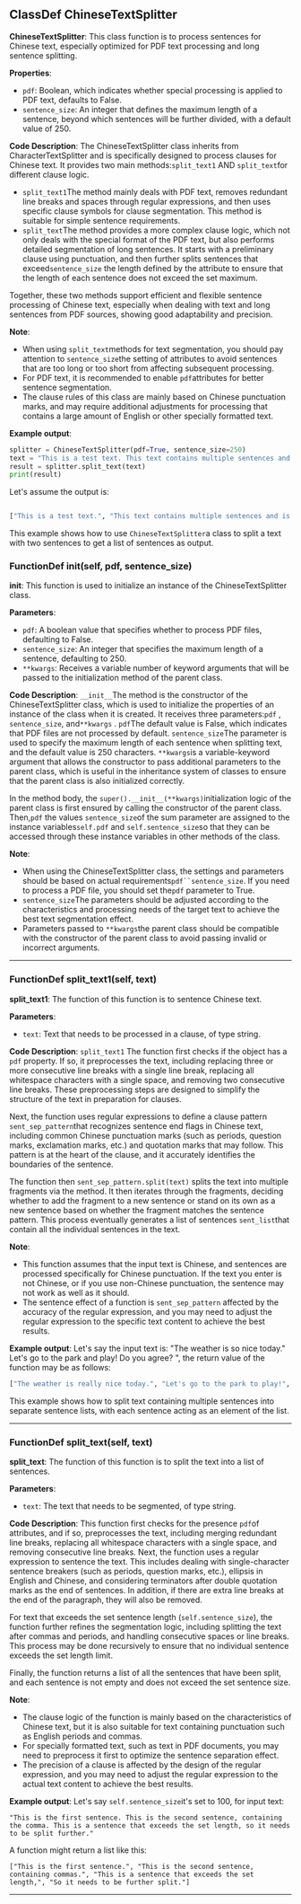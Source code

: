 ## ClassDef ChineseTextSplitter
**ChineseTextSplitter**: This class function is to process sentences for Chinese text, especially optimized for PDF text processing and long sentence splitting. 

**Properties**:
- `pdf`: Boolean, which indicates whether special processing is applied to PDF text, defaults to False.
- `sentence_size`: An integer that defines the maximum length of a sentence, beyond which sentences will be further divided, with a default value of 250.

**Code Description**:
The ChineseTextSplitter class inherits from CharacterTextSplitter and is specifically designed to process clauses for Chinese text. It provides two main methods:`split_text1` AND `split_text`for different clause logic. 

- `split_text1`The method mainly deals with PDF text, removes redundant line breaks and spaces through regular expressions, and then uses specific clause symbols for clause segmentation. This method is suitable for simple sentence requirements.
- `split_text`The method provides a more complex clause logic, which not only deals with the special format of the PDF text, but also performs detailed segmentation of long sentences. It starts with a preliminary clause using punctuation, and then further splits sentences that exceed`sentence_size` the length defined by the attribute to ensure that the length of each sentence does not exceed the set maximum. 

Together, these two methods support efficient and flexible sentence processing of Chinese text, especially when dealing with text and long sentences from PDF sources, showing good adaptability and precision.

**Note**:
- When using `split_text`methods for text segmentation, you should pay attention to `sentence_size`the setting of attributes to avoid sentences that are too long or too short from affecting subsequent processing. 
- For PDF text, it is recommended to enable `pdf`attributes for better sentence segmentation. 
- The clause rules of this class are mainly based on Chinese punctuation marks, and may require additional adjustments for processing that contains a large amount of English or other specially formatted text.

**Example output**:
```python
splitter = ChineseTextSplitter(pdf=True, sentence_size=250)
text = "This is a test text. This text contains multiple sentences and is used for testing."
result = splitter.split_text(text)
print(result)
```
Let's assume the output is:
```python

["This is a test text.", "This text contains multiple sentences and is used for testing."]
```
This example shows how to use `ChineseTextSplitter`a class to split a text with two sentences to get a list of sentences as output. 
### FunctionDef __init__(self, pdf, sentence_size)
**__init__**: This function is used to initialize an instance of the ChineseTextSplitter class. 

**Parameters**:
- `pdf`: A boolean value that specifies whether to process PDF files, defaulting to False.
- `sentence_size`: An integer that specifies the maximum length of a sentence, defaulting to 250.
- `**kwargs`: Receives a variable number of keyword arguments that will be passed to the initialization method of the parent class.

**Code Description**:
`__init__`The method is the constructor of the ChineseTextSplitter class, which is used to initialize the properties of an instance of the class when it is created. It receives three parameters:`pdf` , `sentence_size`, and`**kwargs` . `pdf`The default value is False, which indicates that PDF files are not processed by default. `sentence_size`The parameter is used to specify the maximum length of each sentence when splitting text, and the default value is 250 characters. `**kwargs`is a variable-keyword argument that allows the constructor to pass additional parameters to the parent class, which is useful in the inheritance system of classes to ensure that the parent class is also initialized correctly. 

In the method body, the `super().__init__(**kwargs)`initialization logic of the parent class is first ensured by calling the constructor of the parent class. Then,`pdf` the values `sentence_size`of the sum parameter are assigned to the instance variables`self.pdf` and `self.sentence_size`so that they can be accessed through these instance variables in other methods of the class. 

**Note**:
- When using the ChineseTextSplitter class, the settings and parameters should be based on actual requirements`pdf``sentence_size`. If you need to process a PDF file, you should set the`pdf` parameter to True. 
- `sentence_size`The parameters should be adjusted according to the characteristics and processing needs of the target text to achieve the best text segmentation effect.
- Parameters passed to `**kwargs`the parent class should be compatible with the constructor of the parent class to avoid passing invalid or incorrect arguments. 
***
### FunctionDef split_text1(self, text)
**split_text1**: The function of this function is to sentence Chinese text. 

**Parameters**:
- `text`: Text that needs to be processed in a clause, of type string.

**Code Description**:
`split_text1` The function first checks if the object has a `pdf` property. If so, it preprocesses the text, including replacing three or more consecutive line breaks with a single line break, replacing all whitespace characters with a single space, and removing two consecutive line breaks. These preprocessing steps are designed to simplify the structure of the text in preparation for clauses. 

Next, the function uses regular expressions to define a clause pattern `sent_sep_pattern`that recognizes sentence end flags in Chinese text, including common Chinese punctuation marks (such as periods, question marks, exclamation marks, etc.) and quotation marks that may follow. This pattern is at the heart of the clause, and it accurately identifies the boundaries of the sentence. 

The function then `sent_sep_pattern.split(text)` splits the text into multiple fragments via the method. It then iterates through the fragments, deciding whether to add the fragment to a new sentence or stand on its own as a new sentence based on whether the fragment matches the sentence pattern. This process eventually generates a list of sentences `sent_list`that contain all the individual sentences in the text. 

**Note**:
- This function assumes that the input text is Chinese, and sentences are processed specifically for Chinese punctuation. If the text you enter is not Chinese, or if you use non-Chinese punctuation, the sentence may not work as well as it should.
- The sentence effect of a function is `sent_sep_pattern` affected by the accuracy of the regular expression, and you may need to adjust the regular expression to the specific text content to achieve the best results. 

**Example output**:
Let's say the input text is: "The weather is so nice today." Let's go to the park and play! Do you agree? ", the return value of the function may be as follows:
```python
["The weather is really nice today.", "Let's go to the park to play!", "Do you agree?"]
```
This example shows how to split text containing multiple sentences into separate sentence lists, with each sentence acting as an element of the list.
***
### FunctionDef split_text(self, text)
**split_text**: The function of this function is to split the text into a list of sentences. 

**Parameters**:
- `text`: The text that needs to be segmented, of type string.

**Code Description**:
This function first checks for the presence `pdf`of attributes, and if so, preprocesses the text, including merging redundant line breaks, replacing all whitespace characters with a single space, and removing consecutive line breaks. Next, the function uses a regular expression to sentence the text. This includes dealing with single-character sentence breakers (such as periods, question marks, etc.), ellipsis in English and Chinese, and considering terminators after double quotation marks as the end of sentences. In addition, if there are extra line breaks at the end of the paragraph, they will also be removed. 

For text that exceeds the set sentence length (`self.sentence_size`), the function further refines the segmentation logic, including splitting the text after commas and periods, and handling consecutive spaces or line breaks. This process may be done recursively to ensure that no individual sentence exceeds the set length limit. 

Finally, the function returns a list of all the sentences that have been split, and each sentence is not empty and does not exceed the set sentence size.

**Note**:
- The clause logic of the function is mainly based on the characteristics of Chinese text, but it is also suitable for text containing punctuation such as English periods and commas.
- For specially formatted text, such as text in PDF documents, you may need to preprocess it first to optimize the sentence separation effect.
- The precision of a clause is affected by the design of the regular expression, and you may need to adjust the regular expression to the actual text content to achieve the best results.

**Example output**:
Let's say `self.sentence_size`it's set to 100, for input text:
```
"This is the first sentence. This is the second sentence, containing the comma. This is a sentence that exceeds the set length, so it needs to be split further."
```
A function might return a list like this:
```
["This is the first sentence.", "This is the second sentence, containing commas.", "This is a sentence that exceeds the set length,", "So it needs to be further split."]
```
***
